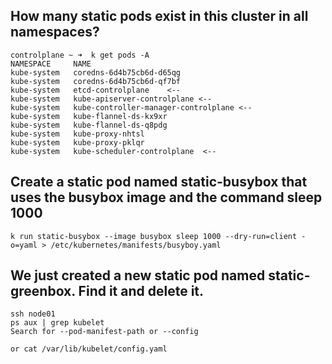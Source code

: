 ## How many static pods exist in this cluster in all namespaces?
```
controlplane ~ ➜  k get pods -A
NAMESPACE     NAME                                  
kube-system   coredns-6d4b75cb6d-d65qg              
kube-system   coredns-6d4b75cb6d-qf7bf              
kube-system   etcd-controlplane    <--                  
kube-system   kube-apiserver-controlplane <--
kube-system   kube-controller-manager-controlplane <--
kube-system   kube-flannel-ds-kx9xr                 
kube-system   kube-flannel-ds-q8pdg                 
kube-system   kube-proxy-nhtsl                      
kube-system   kube-proxy-pklqr                      
kube-system   kube-scheduler-controlplane  <--
```

## Create a static pod named static-busybox that uses the busybox image and the command sleep 1000
`k run static-busybox --image busybox sleep 1000 --dry-run=client -o=yaml > /etc/kubernetes/manifests/busyboy.yaml`


## We just created a new static pod named static-greenbox. Find it and delete it.

```
ssh node01
ps aux | grep kubelet 
Search for --pod-manifest-path or --config

or cat /var/lib/kubelet/config.yaml
```
